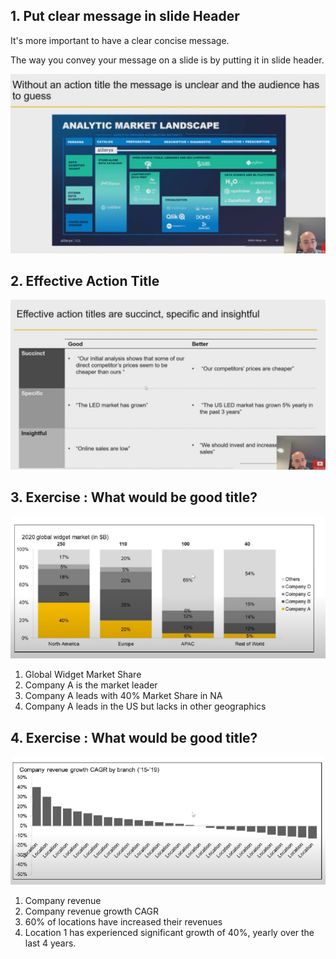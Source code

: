 ## 1. Put clear message in slide Header

It's more important to have a clear concise message.

The way you convey your message on a slide is by putting it in slide header.

<img src="../Img/Consulting_Presentation_Slides_1.jpg">

## 2. Effective Action Title 

<img src="../Img/Consulting_Presentation_Slides_2.jpg">

## 3. Exercise : What would be good title?

<img src="../Img/Consulting_Presentation_Slides_3.JPG">

1. Global Widget Market Share
2. Company A is the market leader
3. Company A leads with 40% Market Share in NA
4. Company A leads in the US but lacks in other geographics

## 4. Exercise : What would be good title?

<img src="../Img/Consulting_Presentation_Slides_4.JPG">

1. Company revenue 
2. Company revenue growth CAGR
3. 60% of locations have increased their revenues
4. Location 1 has experienced significant growth of 40%, yearly over the last 4 years.